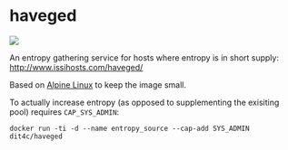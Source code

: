 # haveged

[![](https://badge.imagelayers.io/dit4c/haveged:latest.svg)](https://imagelayers.io/?images=dit4c/haveged:latest)

An entropy gathering service for hosts where entropy is in short supply:
<http://www.issihosts.com/haveged/>

Based on [Alpine Linux](http://www.alpinelinux.org/) to keep the image small.

To actually increase entropy (as opposed to supplementing the exisiting pool) requires `CAP_SYS_ADMIN`:
```
docker run -ti -d --name entropy_source --cap-add SYS_ADMIN dit4c/haveged
```
